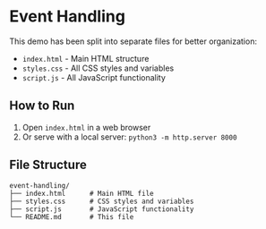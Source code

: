 # Event Handling

This demo has been split into separate files for better organization:

- `index.html` - Main HTML structure
- `styles.css` - All CSS styles and variables
- `script.js` - All JavaScript functionality

## How to Run

1. Open `index.html` in a web browser
2. Or serve with a local server: `python3 -m http.server 8000`

## File Structure

```
event-handling/
├── index.html      # Main HTML file
├── styles.css      # CSS styles and variables
├── script.js       # JavaScript functionality
└── README.md       # This file
```
